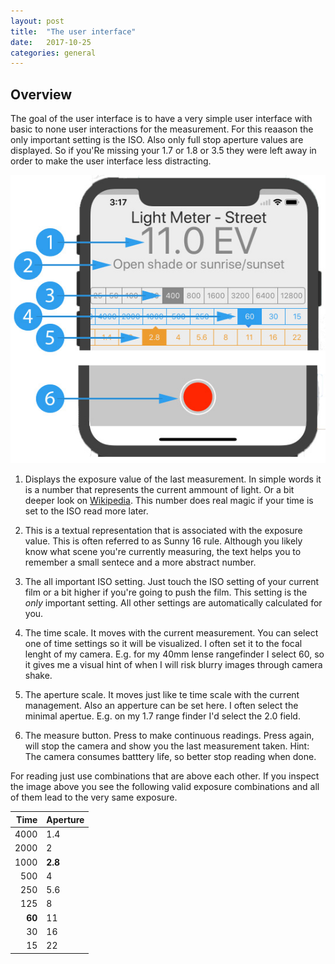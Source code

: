 ```yaml
---
layout: post
title:  "The user interface"
date:   2017-10-25 
categories: general
---
```

## Overview

The goal of the user interface is to have a very simple user interface with basic to none user interactions for the measurement. For this reaason the only important setting is the ISO. Also only full stop aperture values are displayed. So if you'Re missing your 1.7 or 1.8 or 3.5 they were left away in order to make the user interface less distracting.

![user interface overview](/images/usability-overview.jpg "User interface overview")

1. Displays the exposure value of the last measurement. In simple words it is a number that represents the current ammount of light. Or a bit deeper look on [Wikipedia](https://en.wikipedia.org/wiki/Exposure_value). This number does real magic if your time is set to the ISO read more later.

2. This is a textual representation that is associated with the exposure value. This is often referred to as Sunny 16 rule. Although you likely know what scene you're currently measuring, the text helps you to remember a small sentece and a more abstract number. 

3. The all important ISO setting. Just touch the ISO setting of your current film or a bit higher if you're going to push the film. This setting is the *only* important setting. All other settings are automatically calculated for you.

4. The time scale. It moves with the current measurement. You can select one of time settings so it will be visualized. I often set it to the focal lenght of my camera. E.g. for my 40mm lense rangefinder I select 60, so it gives me a visual hint of when I will risk blurry images through camera shake.

5. The aperture scale. It moves just like te time scale with the current management. Also an apperture can be set here. I often select the minimal apertue. E.g. on my 1.7 range finder I'd select the 2.0 field.

6. The measure button. Press to make continuous readings. Press again, will stop the camera and show you the last measurement taken.
Hint: The camera consumes batttery life, so better stop reading when done.

For reading just use combinations that are above each other. If you inspect the image above you see the following valid exposure combinations and all of them lead to the very same exposure. 

| Time |Aperture|
| ----:|--------|
| 4000 | 1.4    |
| 2000 | 2      |
| 1000 | **2.8**|
|  500 | 4      |
|  250 | 5.6    |
|  125 | 8      |
|**60**| 11     |
|   30 | 16     |
|   15 | 22     |
